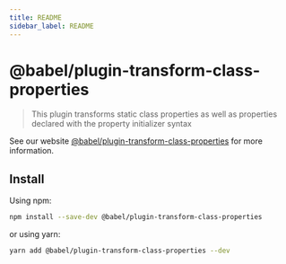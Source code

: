 ```yaml
---
title: README
sidebar_label: README
---
```

# @babel/plugin-transform-class-properties

> This plugin transforms static class properties as well as properties declared with the property initializer syntax

See our website [@babel/plugin-transform-class-properties](https://babeljs.io/docs/babel-plugin-transform-class-properties) for more information.

## Install

Using npm:

```sh
npm install --save-dev @babel/plugin-transform-class-properties
```

or using yarn:

```sh
yarn add @babel/plugin-transform-class-properties --dev
```


